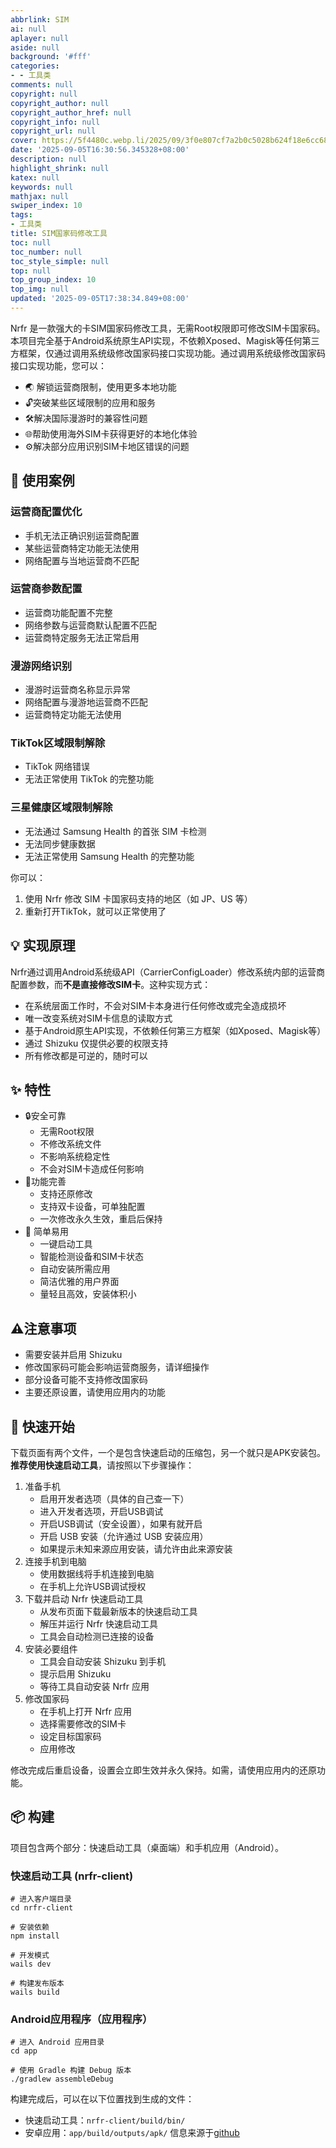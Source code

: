 ```yaml
---
abbrlink: SIM
ai: null
aplayer: null
aside: null
background: '#fff'
categories:
- - 工具类
comments: null
copyright: null
copyright_author: null
copyright_author_href: null
copyright_info: null
copyright_url: null
cover: https://5f4480c.webp.li/2025/09/3f0e807cf7a2b0c5028b624f18e6cc68.png
date: '2025-09-05T16:30:56.345328+08:00'
description: null
highlight_shrink: null
katex: null
keywords: null
mathjax: null
swiper_index: 10
tags:
- 工具类
title: SIM国家码修改工具
toc: null
toc_number: null
toc_style_simple: null
top: null
top_group_index: 10
top_img: null
updated: '2025-09-05T17:38:34.849+08:00'
---
```

Nrfr 是一款强大的卡SIM国家码修改工具，无需Root权限即可修改SIM卡国家码。本项目完全基于Android系统原生API实现，不依赖Xposed、Magisk等任何第三方框架，仅通过调用系统级修改国家码接口实现功能。通过调用系统级修改国家码接口实现功能，您可以：

* 🌏 解锁运营商限制，使用更多本地功能
* 🔓突破某些区域限制的应用和服务
* 🛠️解决国际漫游时的兼容性问题
* 🌐帮助使用海外SIM卡获得更好的本地化体验
* ⚙️解决部分应用识别SIM卡地区错误的问题

## 📱 使用案例

### 运营商配置优化

* 手机无法正确识别运营商配置
* 某些运营商特定功能无法使用
* 网络配置与当地运营商不匹配

### 运营商参数配置

* 运营商功能配置不完整
* 网络参数与运营商默认配置不匹配
* 运营商特定服务无法正常启用

### 漫游网络识别

* 漫游时运营商名称显示异常
* 网络配置与漫游地运营商不匹配
* 运营商特定功能无法使用

### TikTok区域限制解除

* TikTok 网络错误
* 无法正常使用 TikTok 的完整功能

### 三星健康区域限制解除

* 无法通过 Samsung Health 的首张 SIM 卡检测
* 无法同步健康数据
* 无法正常使用 Samsung Health 的完整功能

你可以：

1. 使用 Nrfr 修改 SIM 卡国家码支持的地区（如 JP、US 等）
2. 重新打开TikTok，就可以正常使用了

## 💡 实现原理

Nrfr通过调用Android系统级API（CarrierConfigLoader）修改系统内部的运营商配置参数，而**不是直接修改SIM卡**。这种实现方式：

* 在系统层面工作时，不会对SIM卡本身进行任何修改或完全造成损坏
* 唯一改变系统对SIM卡信息的读取方式
* 基于Android原生API实现，不依赖任何第三方框架（如Xposed、Magisk等）
* 通过 Shizuku 仅提供必要的权限支持
* 所有修改都是可逆的，随时可以

## ✨ 特性

* 🔒安全可靠
  * 无需Root权限
  * 不修改系统文件
  * 不影响系统稳定性
  * 不会对SIM卡造成任何影响
* 🔄功能完善
  * 支持还原修改
  * 支持双卡设备，可单独配置
  * 一次修改永久生效，重启后保持
* 🚀 简单易用
  * 一键启动工具
  * 智能检测设备和SIM卡状态
  * 自动安装所需应用
  * 简洁优雅的用户界面
  * 量轻且高效，安装体积小

## ⚠️注意事项

* 需要安装并启用 Shizuku
* 修改国家码可能会影响运营商服务，请详细操作
* 部分设备可能不支持修改国家码
* 主要还原设置，请使用应用内的功能

## 🚀 快速开始

下载页面有两个文件，一个是包含快速启动的压缩包，另一个就只是APK安装包。**推荐使用快速启动工具**，请按照以下步骤操作：

1. 准备手机
   * 启用开发者选项（具体的自己查一下）
   * 进入开发者选项，开启USB调试
   * 开启USB调试（安全设置），如果有就开启
   * 开启 USB 安装（允许通过 USB 安装应用）
   * 如果提示未知来源应用安装，请允许由此来源安装
2. 连接手机到电脑
   * 使用数据线将手机连接到电脑
   * 在手机上允许USB调试授权
3. 下载并启动 Nrfr 快速启动工具
   * 从发布页面下载最新版本的快速启动工具
   * 解压并运行 Nrfr 快速启动工具
   * 工具会自动检测已连接的设备
4. 安装必要组件
   * 工具会自动安装 Shizuku 到手机
   * 提示启用 Shizuku
   * 等待工具自动安装 Nrfr 应用
5. 修改国家码
   * 在手机上打开 Nrfr 应用
   * 选择需要修改的SIM卡
   * 设定目标国家码
   * 应用修改

修改完成后重启设备，设置会立即生效并永久保持。如需，请使用应用内的还原功能。

## 📦 构建

项目包含两个部分：快速启动工具（桌面端）和手机应用（Android）。

### 快速启动工具 (nrfr-client)

```shell
# 进入客户端目录
cd nrfr-client

# 安装依赖
npm install

# 开发模式
wails dev

# 构建发布版本
wails build
```

### Android应用程序（应用程序）

```shell
# 进入 Android 应用目录
cd app

# 使用 Gradle 构建 Debug 版本
./gradlew assembleDebug
```

构建完成后，可以在以下位置找到生成的文件：

* 快速启动工具：`nrfr-client/build/bin/`
* 安卓应用：`app/build/outputs/apk/`
  信息来源于[github](https://github.com/Ackites/Nrfr?tab=readme-ov-file)
